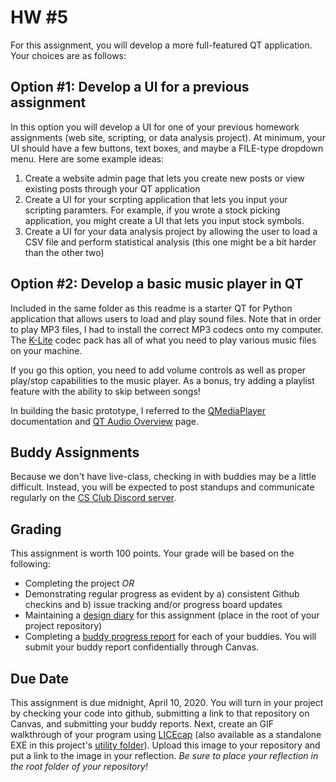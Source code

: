 # HW #5
For this assignment, you will develop a more full-featured QT application.  Your choices are as follows:

## Option #1: Develop a UI for a previous assignment
In this option you will develop a UI for one of your previous homework assignments (web site, scripting, or data analysis project).  At minimum, your UI should have a few buttons, text boxes, and maybe a FILE-type dropdown menu.  Here are some example ideas:

1. Create a website admin page that lets you create new posts or view existing posts through your QT application
2. Create a UI for your scrpting application that lets you input your scripting paramters. For example, if you wrote a stock picking application, you might create a UI that lets you input stock symbols.
3. Create a UI for your data analysis project by allowing the user to load a CSV file and perform statistical analysis (this one might be a bit harder than the other two)

## Option #2: Develop a basic music player in QT
Included in the same folder as this readme is a starter QT for Python application that allows users to load and play sound files.  Note that in order to play MP3 files, I had to install the correct MP3 codecs onto my computer.  The [K-Lite](https://www.codecguide.com/download_k-lite_codec_pack_basic.htm) codec pack has all of what you need to play various music files on your machine.

If you go this option, you need to add volume controls as well as proper play/stop capabilities to the music player.  As a bonus, try adding a playlist feature with the ability to skip between songs!  

In building the basic prototype, I referred to the [QMediaPlayer](https://doc.qt.io/qtforpython/PySide2/QtMultimedia/QMediaPlayer.html?highlight=qmediaplayer#PySide2.QtMultimedia.QMediaPlayer) documentation and [QT Audio Overview](https://doc.qt.io/qt-5/audiooverview.html) page.

## Buddy Assignments
Because we don't have live-class, checking in with buddies may be a little difficult.  Instead, you will be expected to post standups and communicate regularly on the [CS Club Discord server](https://discordapp.com/invite/V5WbbxD).  

## Grading
This assignment is worth 100 points.  Your grade will be based on the following:
* Completing the project *_OR_*
* Demonstrating regular progress as evident by a) consistent Github checkins and b) issue tracking and/or progress board updates
* Maintaining a [design diary](../design_diary_prompts.md) for this assignment (place in the root of your project repository)
* Completing a [buddy progress report](../buddy_report.md) for each of your buddies.  You will submit your buddy report confidentially through Canvas.

## Due Date
This assignment is due midnight, April 10, 2020.  You will turn in your project by checking your code into github, submitting a link to that repository on Canvas, and submitting your buddy reports. Next, create an GIF walkthrough of your program using [LICEcap](https://www.cockos.com/licecap/) (also available as a standalone EXE in this project's [utility folder](../../utils)).  Upload this image to your repository and put a link to the image in your reflection. *Be sure to place your reflection in _the root folder_ of your repository!* 
